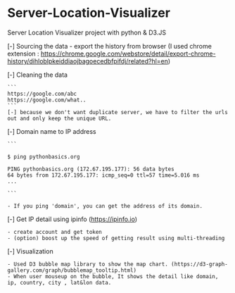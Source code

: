 # Server-Location-Visualizer

Server Location Visualizer project with python & D3.JS

[-] Sourcing the data - export the history from browser (I used chrome extension : https://chrome.google.com/webstore/detail/export-chrome-history/dihloblpkeiddiaojbagoecedbfpifdj/related?hl=en)

[-] Cleaning the data

    ```
    https://google.com/abc
    https://google.com/what..
    ```
    [-] because we don't want duplicate server, we have to filter the urls out and only keep the unique URL.

[-] Domain name to IP address

    ```

    $ ping pythonbasics.org

    PING pythonbasics.org (172.67.195.177): 56 data bytes
    64 bytes from 172.67.195.177: icmp_seq=0 ttl=57 time=5.016 ms
    ...

    ```

    - If you ping 'domain', you can get the address of its domain.

[-] Get IP detail using ipinfo (https://ipinfo.io)

    - create account and get token
    - (option) boost up the speed of getting result using multi-threading

[-] Visualization

    - Used D3 bubble map library to show the map chart. (https://d3-graph-gallery.com/graph/bubblemap_tooltip.html)
    - When user mouseup on the bubble, It shows the detail like domain, ip, country, city , lat&lon data.
